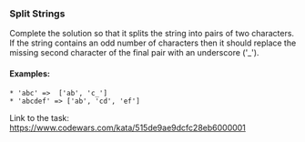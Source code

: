 ### Split Strings

Complete the solution so that it splits the string into pairs of two characters. If the string contains an odd number of characters then it should replace the missing second character of the final pair with an underscore ('_').

#### Examples:

````
* 'abc' =>  ['ab', 'c_']
* 'abcdef' => ['ab', 'cd', 'ef']
````

Link to the task: https://www.codewars.com/kata/515de9ae9dcfc28eb6000001